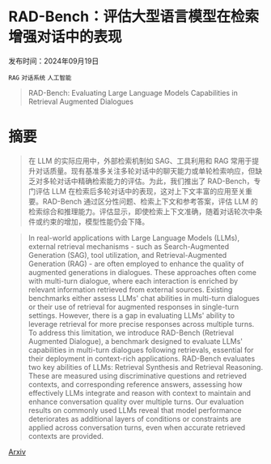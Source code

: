 # RAD-Bench：评估大型语言模型在检索增强对话中的表现

发布时间：2024年09月19日

`RAG` `对话系统` `人工智能`

> RAD-Bench: Evaluating Large Language Models Capabilities in Retrieval Augmented Dialogues

# 摘要

> 在 LLM 的实际应用中，外部检索机制如 SAG、工具利用和 RAG 常用于提升对话质量。现有基准多关注多轮对话中的聊天能力或单轮检索响应，但缺乏对多轮对话中精确检索能力的评估。为此，我们推出了 RAD-Bench，专门评估 LLM 在检索后多轮对话中的表现，这对上下文丰富的应用至关重要。RAD-Bench 通过区分性问题、检索上下文和参考答案，评估 LLM 的检索综合和推理能力。评估显示，即使检索上下文准确，随着对话轮次中条件或约束的增加，模型性能仍会下降。

> In real-world applications with Large Language Models (LLMs), external retrieval mechanisms - such as Search-Augmented Generation (SAG), tool utilization, and Retrieval-Augmented Generation (RAG) - are often employed to enhance the quality of augmented generations in dialogues. These approaches often come with multi-turn dialogue, where each interaction is enriched by relevant information retrieved from external sources. Existing benchmarks either assess LLMs' chat abilities in multi-turn dialogues or their use of retrieval for augmented responses in single-turn settings. However, there is a gap in evaluating LLMs' ability to leverage retrieval for more precise responses across multiple turns. To address this limitation, we introduce RAD-Bench (Retrieval Augmented Dialogue), a benchmark designed to evaluate LLMs' capabilities in multi-turn dialogues following retrievals, essential for their deployment in context-rich applications. RAD-Bench evaluates two key abilities of LLMs: Retrieval Synthesis and Retrieval Reasoning. These are measured using discriminative questions and retrieved contexts, and corresponding reference answers, assessing how effectively LLMs integrate and reason with context to maintain and enhance conversation quality over multiple turns. Our evaluation results on commonly used LLMs reveal that model performance deteriorates as additional layers of conditions or constraints are applied across conversation turns, even when accurate retrieved contexts are provided.

[Arxiv](https://arxiv.org/abs/2409.12558)